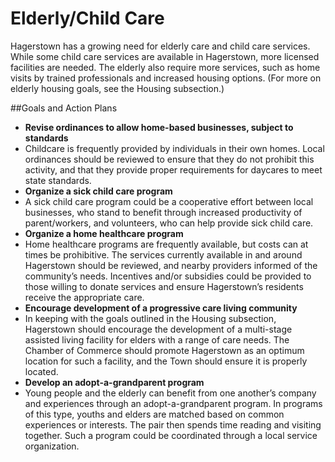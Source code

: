 # Elderly/Child Care

Hagerstown has a growing need for elderly care and child care services.  While some child care services are available in Hagerstown, more licensed facilities are needed.  The elderly also require more services, such as home visits by trained professionals and increased housing options.  (For more on elderly housing goals, see the Housing subsection.)

##Goals and Action Plans
-	**Revise ordinances to allow home-based businesses, subject to standards**
  - Childcare is frequently provided by individuals in their own homes.  Local ordinances should be reviewed to ensure that they do not prohibit this activity, and that they provide proper requirements for daycares to meet state standards.
-	**Organize a sick child care program**
  - A sick child care program could be a cooperative effort between local businesses, who stand to benefit through increased productivity of parent/workers, and volunteers, who can help provide sick child care. 
-	**Organize a home healthcare program**
  - Home healthcare programs are frequently available, but costs can at times be prohibitive.  The services currently available in and around Hagerstown should be reviewed, and nearby providers informed of the community’s needs.  Incentives and/or subsidies could be provided to those willing to donate services and ensure Hagerstown’s residents receive the appropriate care.
-	**Encourage development of a progressive care living community**
  - In keeping with the goals outlined in the Housing subsection, Hagerstown should encourage the development of a multi-stage assisted living facility for elders with a range of care needs.  The Chamber of Commerce should promote Hagerstown as an optimum location for such a facility, and the Town should ensure it is properly located.
-	**Develop an adopt-a-grandparent program**
  - Young people and the elderly can benefit from one another’s company and experiences through an adopt-a-grandparent program.  In programs of this type, youths and elders are matched based on common experiences or interests.  The pair then spends time reading and visiting together.  Such a program could be coordinated through a local service organization.
